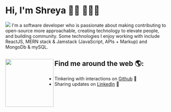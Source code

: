 # Hi, I'm Shreya 👋🏾 👩🏾‍💻

<img src="C:\Users\Navneet Singh\OneDrive\Desktop\itsShreya\itsShreya\practical advice for developers ideas page instagram post (2).png" >
I'm a software developer who is passionate about making contributing to open-source more approachable, creating technology to elevate people, and building community. Some technologies I enjoy working with include ReactJS, MERN stack & Jamstack (JavaScript, APIs + Markup) and MongoDb & mySQL.


## Find me around the web 🌎: <img align="left" width="150" height="150" src="https://www.google.com/url?sa=i&url=https%3A%2F%2Fdev.to%2Fgithub%2Fhow-to-create-a-github-profile-readme-jha&psig=AOvVaw3SnmTPJwjrrfEZV3unEkQN&ust=1678102209568000&source=images&cd=vfe&ved=0CA8QjRxqFwoTCIClzILYxP0CFQAAAAAdAAAAABAZ"></a>
- Tinkering with interactions on <a href="https://github.com/singhshreya425"> Github</a> 🏓
- Sharing updates on <a href="https://www.linkedin.com/in/shreya-singh-8135aa17b/">LinkedIn</a> 💼
